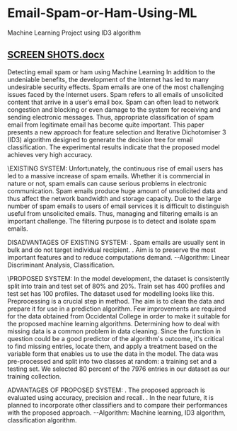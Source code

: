 # Email-Spam-or-Ham-Using-ML
Machine Learning Project using ID3 algorithm

[SCREEN SHOTS.docx](https://github.com/GyaneshwarMaddela/Email-Spam-or-Ham-Using-ML/files/11925759/SCREEN.SHOTS.docx)
---------------------------------------------------------------------------
Detecting email spam or ham using Machine Learning
In addition to the undeniable benefits, the development of the Internet has led to many undesirable security effects. Spam emails are one of the most challenging issues faced by the Internet users. Spam refers to all emails of unsolicited content that arrive in a user’s email box. Spam can often lead to network congestion and blocking or even damage to the system for receiving and sending electronic messages. Thus, appropriate classification of spam email from legitimate email has become quite important. This paper presents a new approach for feature selection and Iterative Dichotomiser 3 (ID3) algorithm designed to generate the decision tree for email classification. The experimental results indicate that the proposed model achieves very high accuracy.

\EXISTING SYSTEM:
Unfortunately, the continuous rise of email users has led to a massive increase of spam emails. Whether it is commercial in nature or not, spam emails can cause serious problems in electronic communication. Spam emails produce huge amount of unsolicited data and thus affect the network bandwidth and storage capacity. Due to the large number of spam emails to users of email services it is difficult to distinguish useful from unsolicited emails. Thus, managing and filtering emails is an important challenge. The filtering purpose is to detect and isolate spam emails.

DISADVANTAGES OF EXISTING SYSTEM:
.	Spam emails are usually sent in bulk and do not target individual recipient. 
.	Aim is to preserve the most important features and to reduce computations demand.
--Algorithm: Linear Discriminant Analysis, Classification.

\PROPOSED SYSTEM:
In the model development, the dataset is consistently split into train and test set of 80% and 20%. Train set has 400 profiles and test set has 100 profiles. The dataset used for modelling looks like this. Preprocessing is a crucial step in method. The aim is to clean the data and prepare it for use in a prediction algorithm. Few improvements are required for the data obtained from Occidental College in order to make it suitable for the proposed machine learning algorithms. Determining how to deal with missing data is a common problem in data cleaning. Since the function in question could be a good predictor of the algorithm's outcome, it's critical to find missing entries, locate them, and apply a treatment based on the variable form that enables us to use the data in the model. The data was pre-processed and split into two classes at random: a training set and a testing set. We selected 80 percent of the 7976 entries in our dataset as our training collection.

ADVANTAGES OF PROPOSED SYSTEM:
.	The proposed approach is evaluated using accuracy, precision and recall. 
.	In the near future, it is planned to incorporate other classifiers and to compare their performances with the proposed approach.
--Algorithm: Machine learning, ID3 algorithm, classification algorithm.




